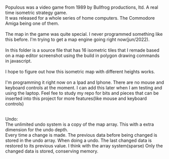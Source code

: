 Populous was a video game from 1989 by Bullfrog productions, ltd. A real time isometric strategy game. <br>
It was released for a whole series of home computers. The Commodore Amiga being one of them.<br><br>
The map in the game was quite special. I never programmed something like this before. I'm trying to get a map engine going right now(jun/2022).<br><br>
In this folder is a source file that has 16 isometric tiles that I remade based on a map editor screenshot using the build in polygon drawing commands in javascript.<br><br>
I hope to figure out how this isometric map with different heights works.<br><br>
I'm programming it right now on a Ipad and Iphone. There are no mouse and keyboard controls at the moment. I can add this later when I am testing and using the laptop. Feel fee to study my repo for bits and pieces that can be inserted into this project for more features(like mouse and keyboard controls)<br><br>

Undo:<br>
The unlimited undo system is a copy of the map array. This with a extra dimension for the undo depth.<br>
Every time a change is made. The previous data before being changed is stored in the undo array. When doing a undo. The last changed data is restored to its previous value. I think with the array system(sparse) Only the changed data is stored, conserving memory.<br><br>
